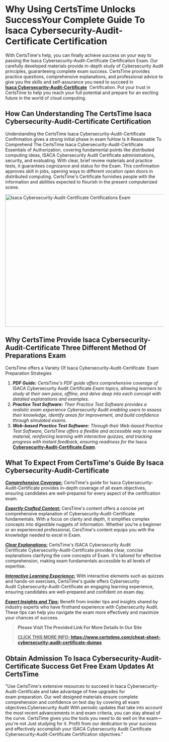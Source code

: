<h1><meta name="generator" content="quillbot-pphr" /><strong>Why Using CertsTime Unlocks SuccessYour Complete Guide To Isaca Cybersecurity-Audit-Certificate Certification</strong></h1>

<p><meta name="generator" content="quillbot-pphr" />With CertsTime's help, you can finally achieve success on your way to passing the Isaca Cybersecurity-Audit-Certificate Certification Exam. Our carefully developed materials provide in-depth study of Cybersecurity Audit principles, guaranteeing complete exam success. CertsTime provides practice questions, comprehensive explanations, and professional advice to give you the skills and self-assurance you need to succeed in <strong><a href="https://www.certstime.com/cheat-sheet-isaca-dumps">Isaca Cybersecurity-Audit-Certificate</a></strong>  Certification. Put your trust in CertsTime to help you reach your full potential and prepare for an exciting future in the world of cloud computing.</p>

<h2><strong>How Can Understanding The CertsTime Isaca Cybersecurity-Audit-Certificate Certification</strong></h2>

<p>Understanding the CertsTime Isaca Cybersecurity-Audit-Certificate Confirmation gives a strong initial phase in exam fuHow Is It Reasonable To Comprehend The CertsTime Isaca Cybersecurity-Audit-Certificate Essentials of Authorization, covering fundamental points like distributed computing ideas, ISACA Cybersecurity Audit Certificate administrations, security, and evaluating. With clear, brief review materials and practice tests, it guarantees cognizance and status for the Exam. This confirmation approves skill in jobs, opening ways to different vocation open doors in distributed computing. CertsTime's Certificate furnishes people with the information and abilities expected to flourish in the present computerized scene.</p>

<p><a href="https://i.imgur.com/6HV165W.jpeg"><img alt="Isaca Cybersecurity-Audit-Certificate Certifications Exam" src="https://i.imgur.com/6HV165W.jpeg" style="width: 750px; height: 422px;" /></a></p>

<h2><strong>Why CertsTime Provide Isaca Cybersecurity-Audit-Certificate Three Different Method Of Preparations Exam</strong></h2>

<p>CertsTime offers a Variety Of Isaca Cybersecurity-Audit-Certificate  Exam Preparation Strategies</p>

<ol>
	<li><em><strong>PDF Guide:</strong> CertsTime's PDF guide offers comprehensive coverage of </em>ISACA Cybersecurity Audit Certificate<em> Exam topics, allowing learners to study at their own pace, offline, and delve deep into each concept with detailed explanations and examples.</em></li>
	<li><em><strong>Practice Test Software:</strong> Their Practice Test Software provides a realistic exam experience Cybersecurity Audit enabling users to assess their knowledge, identify areas for improvement, and build confidence through simulated exams.</em></li>
	<li><em><strong>Web-based Practice Test Software:</strong> Through their Web-based Practice Test Software, CertsTime offers a flexible and accessible way to review material, reinforcing learning with interactive quizzes, and tracking progress with instant feedback, ensuring readiness for the </em>Isaca <strong><a href="https://www.certstime.com/questions/isaca/cybersecurity-audit-certificate-exam">Cybersecurity-Audit-Certificate</a></strong><em><strong><a href="https://www.certstime.com/questions/isaca/cybersecurity-audit-certificate-exam"> Exam</a></strong>.</em></li>
</ol>

<h2><strong>What To Expect From CertsTime's Guide By Isaca Cybersecurity-Audit-Certificate</strong></h2>

<p><u><em><strong>Comprehensive Coverage:</strong></em></u> CertsTime's guide for Isaca Cybersecurity-Audit-Certificate provides in-depth coverage of all exam objectives, ensuring candidates are well-prepared for every aspect of the certification exam. </p>

<p><u><em><strong>Expertly Crafted Content:</strong></em></u> CersTime's content offers a concise yet comprehensive explanation of Cybersecurity-Audit-Certificate fundamentals. With a focus on clarity and depth, it simplifies complex concepts into digestible nuggets of information. Whether you're a beginner or an experienced professional, CersTime's content equips you with the knowledge needed to excel in Exam. </p>

<p><em><u><strong>Clear Explanations:</strong></u></em> CertsTime's ISACA Cybersecurity Audit Certificate Cybersecurity-Audit-Certificate provides clear, concise explanations clarifying the core concepts of Exam. It's tailored for effective comprehension, making exam fundamentals accessible to all levels of expertise.</p>

<p><u><em><strong>Interactive Learning Experience:</strong></em></u> With interactive elements such as quizzes and hands-on exercises, CertsTime's guide offers Cybersecurity Audit Cybersecurity-Audit-Certificate an engaging learning experience, ensuring candidates are well-prepared and confident on exam day.</p>

<p><u><em><strong>Expert Insights and Tips:</strong></em></u> Benefit from insider tips and insights shared by industry experts who have firsthand experience with Cybersecurity Audit. These tips can help you navigate the exam more effectively and maximize your chances of success.</p>

<blockquote>
<p><meta name="generator" content="quillbot-pphr" /><strong>Please Visit The Provided Link For More Details In Our Site</strong></p>

<p><b><u>CLICK THIS MORE INFO: </u><a href="https://www.certstime.com/cheat-sheet-cybersecurity-audit-certificate-dumps">https://www.certstime.com/cheat-sheet-cybersecurity-audit-certificate-dumps</a></b></p>
</blockquote>

<h2><meta name="generator" content="quillbot-pphr" /><meta name="generator" content="quillbot-pphr" /><strong>Obtain Admission To Isaca Cybersecurity-Audit-Certificate Success Get Free Exam Updates At CertsTime</strong></h2>

<p><meta name="generator" content="quillbot-pphr" />"Use CertsTime's extensive resources to succeed in Isaca Cybersecurity-Audit-Certificate and take advantage of free upgrades for exam preparation. Our well designed materials ensure complete comprehension and confidence on test day by covering all exam objectives.Cybersecurity Audit With periodic updates that take into account the most recent advancements in and exam criteria, you can stay ahead of the curve. CertsTime gives you the tools you need to do well on the exam—you're not <meta name="generator" content="quillbot-pphr" />Just studying for it. Profit from our dedication to your success and effectively accomplish your ISACA Cybersecurity Audit Certificate Cybersecurity-Audit-Certificate Certification objectives."</p>
